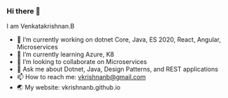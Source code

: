 ### Hi there 👋
I am Venkatakrishnan.B

- 🔭 I’m currently working on dotnet Core, Java, ES 2020, React, Angular, Microservices
- 🌱 I’m currently learning Azure, K8
- 👯 I’m looking to collaborate on Microservices 
- 💬 Ask me about Dotnet, Java, Design Patterns, and REST applications
- 📫 How to reach me: vkrishnanb@gmail.com
- 🌏 My website: vkrishnanb.github.io
